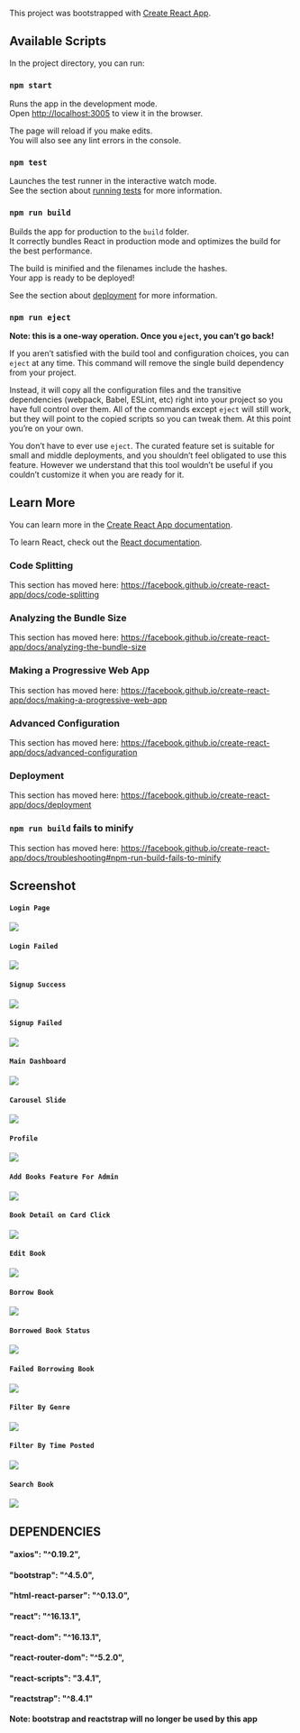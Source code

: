 This project was bootstrapped with [Create React App](https://github.com/facebook/create-react-app).

## Available Scripts

In the project directory, you can run:

### `npm start`

Runs the app in the development mode.<br />
Open [http://localhost:3005](http://localhost:3005) to view it in the browser.

The page will reload if you make edits.<br />
You will also see any lint errors in the console.

### `npm test`

Launches the test runner in the interactive watch mode.<br />
See the section about [running tests](https://facebook.github.io/create-react-app/docs/running-tests) for more information.

### `npm run build`

Builds the app for production to the `build` folder.<br />
It correctly bundles React in production mode and optimizes the build for the best performance.

The build is minified and the filenames include the hashes.<br />
Your app is ready to be deployed!

See the section about [deployment](https://facebook.github.io/create-react-app/docs/deployment) for more information.

### `npm run eject`

**Note: this is a one-way operation. Once you `eject`, you can’t go back!**

If you aren’t satisfied with the build tool and configuration choices, you can `eject` at any time. This command will remove the single build dependency from your project.

Instead, it will copy all the configuration files and the transitive dependencies (webpack, Babel, ESLint, etc) right into your project so you have full control over them. All of the commands except `eject` will still work, but they will point to the copied scripts so you can tweak them. At this point you’re on your own.

You don’t have to ever use `eject`. The curated feature set is suitable for small and middle deployments, and you shouldn’t feel obligated to use this feature. However we understand that this tool wouldn’t be useful if you couldn’t customize it when you are ready for it.

## Learn More

You can learn more in the [Create React App documentation](https://facebook.github.io/create-react-app/docs/getting-started).

To learn React, check out the [React documentation](https://reactjs.org/).

### Code Splitting

This section has moved here: https://facebook.github.io/create-react-app/docs/code-splitting

### Analyzing the Bundle Size

This section has moved here: https://facebook.github.io/create-react-app/docs/analyzing-the-bundle-size

### Making a Progressive Web App

This section has moved here: https://facebook.github.io/create-react-app/docs/making-a-progressive-web-app

### Advanced Configuration

This section has moved here: https://facebook.github.io/create-react-app/docs/advanced-configuration

### Deployment

This section has moved here: https://facebook.github.io/create-react-app/docs/deployment

### `npm run build` fails to minify

This section has moved here: https://facebook.github.io/create-react-app/docs/troubleshooting#npm-run-build-fails-to-minify


## Screenshot


#### `Login Page`
![](https://i.imgur.com/974GLms.jpg)

#### `Login Failed`
![](https://i.imgur.com/n2XwrFE.jpg)

#### `Signup Success`
![](https://i.imgur.com/SqWVOrv.jpg)

#### `Signup Failed`
![](https://i.imgur.com/uWJWaF8.jpg)

#### `Main Dashboard`
![](https://i.imgur.com/2ViVRFC.jpg)

#### `Carousel Slide`
![](https://i.imgur.com/JOXaLap.png)

#### `Profile`
![](https://i.imgur.com/edVCkLp.jpg)

#### `Add Books Feature For Admin`
![](https://i.imgur.com/cdUNNEB.png)

#### `Book Detail on Card Click`
![](https://i.imgur.com/NiL1Zik.png)

#### `Edit Book`
![](https://i.imgur.com/ffYqMW3.jpg)

#### `Borrow Book`
![](https://i.imgur.com/U3r5O6V.png)

#### `Borrowed Book Status`
![](https://i.imgur.com/coCXAIx.jpg)

#### `Failed Borrowing Book`
![](https://i.imgur.com/2uB2J6H.png)

#### `Filter By Genre`
![](https://i.imgur.com/MuUkhZF.jpg)

#### `Filter By Time Posted`
![](https://i.imgur.com/C9QOuHy.jpg)

#### `Search Book`
![](https://i.imgur.com/uOzUKyW.png)




## DEPENDENCIES

#### "axios": "^0.19.2",

#### "bootstrap": "^4.5.0",

#### "html-react-parser": "^0.13.0",

#### "react": "^16.13.1",

#### "react-dom": "^16.13.1",

#### "react-router-dom": "^5.2.0",

#### "react-scripts": "3.4.1",

#### "reactstrap": "^8.4.1"

**Note: bootstrap and reactstrap will no longer be used by this app**
